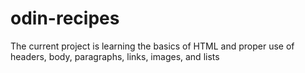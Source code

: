 # odin-recipes
The current project is learning the basics of HTML and proper use of headers, body, paragraphs, links, images, and lists